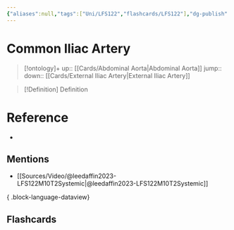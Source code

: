 ```yaml
---
{"aliases":null,"tags":["Uni/LFS122","flashcards/LFS122"],"dg-publish":true,"permalink":"/cards/common-iliac-artery/","dgPassFrontmatter":true}
---
```


# Common Iliac Artery

> [!ontology]+
> up:: [[Cards/Abdominal Aorta\|Abdominal Aorta]]
> jump:: 
> down:: [[Cards/External Iliac Artery\|External Iliac Artery]]

> [!Definition] Definition

# Reference

- 

## Mentions

- [[Sources/Video/@leedaffin2023-LFS122M10T2Systemic\|@leedaffin2023-LFS122M10T2Systemic]]

{ .block-language-dataview}

## Flashcards